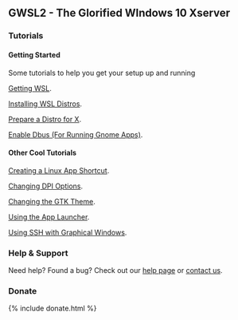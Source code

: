 ## GWSL2 - The Glorified WIndows 10 Xserver



### Tutorials

#### Getting Started

Some tutorials to help you get your setup up and running

[Getting WSL](https://guides.github.com/features/mastering-markdown/).

[Installing WSL Distros](https://guides.github.com/features/mastering-markdown/).

[Prepare a Distro for X](https://guides.github.com/features/mastering-markdown/).

[Enable Dbus (For Running Gnome Apps)](https://guides.github.com/features/mastering-markdown/).

#### Other Cool Tutorials

[Creating a Linux App Shortcut](https://guides.github.com/features/mastering-markdown/).

[Changing DPI Options](https://guides.github.com/features/mastering-markdown/).

[Changing the GTK Theme](https://guides.github.com/features/mastering-markdown/).

[Using the App Launcher](https://guides.github.com/features/mastering-markdown/).

[Using SSH with Graphical Windows](https://guides.github.com/features/mastering-markdown/).





### Help & Support
Need help? Found a bug? Check out our [help page](https://help.github.com/categories/github-pages-basics/) or [contact us](https://github.com/contact).




### Donate

{% include donate.html %}

